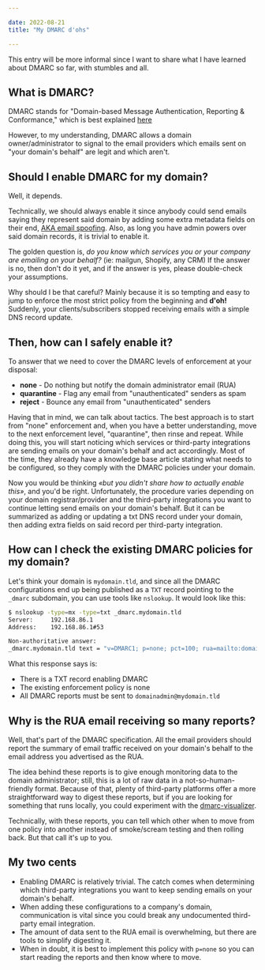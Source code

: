 ```yaml
---

date: 2022-08-21
title: "My DMARC d'ohs"

---
```


<!--more-->

This entry will be more informal since I want to share what I have learned about
DMARC so far, with stumbles and all.

## What is DMARC?

DMARC stands for "Domain-based Message Authentication, Reporting & Conformance,"
which is best explained [here](https://dmarc.org/)

However, to my understanding, DMARC allows a domain owner/administrator to
signal to the email providers which emails sent on "your domain's behalf" are
legit and which aren't.

## Should I enable DMARC for my domain?

Well, it depends.

Technically, we should always enable it since anybody could send emails saying
they represent said domain by adding some extra metadata fields on their end,
[AKA email spoofing](https://support.google.com/a/answer/2466580?hl=en#:~:text=DMARC%20is%20a%20standard%20email,an%20email%20message%20is%20forged).
Also, as long you have admin powers over said domain records, it is trivial to
enable it.

The golden question is, *do you know which services you or your company are
emailing on your behalf?* (ie: mailgun, Shopify, any CRM) If the answer is no,
then don't do it yet, and if the answer is yes, please double-check your
assumptions.

Why should I be that careful? Mainly because it is so tempting and easy to jump
to enforce the most strict policy from the beginning and **d'oh!** Suddenly, your
clients/subscribers stopped receiving emails with a simple DNS record update.

## Then, how can I safely enable it?

To answer that we need to cover the DMARC levels of enforcement at your disposal:

- **none** - Do nothing but notify the domain administrator email (RUA)
- **quarantine** - Flag any email from "unauthenticated" senders as spam
- **reject** - Bounce any email from "unauthenticated" senders

Having that in mind, we can talk about tactics. The best approach is to start
from "none" enforcement and, when you have a better understanding, move to the
next enforcement level, "quarantine", then rinse and repeat. While doing this,
you will start noticing which services or third-party integrations are sending
emails on your domain's behalf and act accordingly. Most of the time, they
already have a knowledge base article stating what needs to be configured, so
they comply with the DMARC policies under your domain.

Now you would be thinking *«but you didn't share how to actually enable this»*,
and you'd be right. Unfortunately, the procedure varies depending on your domain
registrar/provider and the third-party integrations you want to continue letting
send emails on your domain's behalf. But it can be summarized as adding or
updating a txt DNS record under your domain, then adding extra fields on said
record per third-party integration.

## How can I check the existing DMARC policies for my domain?

Let's think your domain is `mydomain.tld`, and since all the DMARC
configurations end up being published as a `TXT` record pointing to the `_dmarc`
subdomain, you can use tools like `nslookup`. It would look like this:

```sh
$ nslookup -type=mx -type=txt _dmarc.mydomain.tld
Server:		192.168.86.1
Address:	192.168.86.1#53

Non-authoritative answer:
_dmarc.mydomain.tld	text = "v=DMARC1; p=none; pct=100; rua=mailto:domainadmin@mydomain.tld
```

What this response says is:

- There is a TXT record enabling DMARC
- The existing enforcement policy is none
- All DMARC reports must be sent to `domainadmin@mydomain.tld`

## Why is the RUA email receiving so many reports?

Well, that's part of the DMARC specification. All the email providers should
report the summary of email traffic received on your domain's behalf to the
email address you advertised as the RUA.

The idea behind these reports is to give enough monitoring data to the domain
administrator; still, this is a lot of raw data in a not-so-human-friendly
format. Because of that, plenty of third-party platforms offer a more
straightforward way to digest these reports, but if you are looking for
something that runs locally, you could experiment with the
[dmarc-visualizer](https://github.com/debricked/dmarc-visualizer).

Technically, with these reports, you can tell which other when to move from one
policy into another instead of smoke/scream testing and then rolling back. But
that call it's up to you.

## My two cents

- Enabling DMARC is relatively trivial. The catch comes when determining which
  third-party integrations you want to keep sending emails on your domain's
  behalf.
- When adding these configurations to a company's domain, communication is vital
  since you could break any undocumented third-party email integration.
- The amount of data sent to the RUA email is overwhelming, but there are tools
  to simplify digesting it.
- When in doubt, it is best to implement this policy with `p=none` so you can
  start reading the reports and then know where to move.
